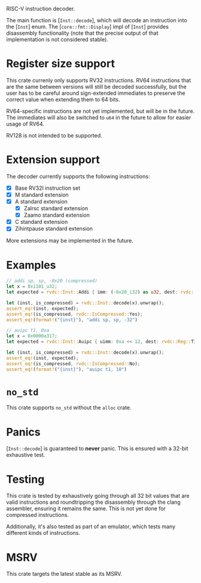 RISC-V instruction decoder.

The main function is [`Inst::decode`], which will decode an instruction into the [`Inst`] enum.
The [`core::fmt::Display`] impl of [`Inst`] provides disassembly functionality
(note that the precise output of that implementation is not considered stable).

# Register size support

This crate currenly only supports RV32 instructions.
RV64 instructions that are the same between versions will still be decoded successfully, but the user
has to be careful around sign-extended immediates to preserve the correct value when extending them to 64 bits.

RV64-specific instructions are not yet implemented, but will be in the future.
The immediates will also be switched to `u64` in the future to allow for easier usage of RV64.

RV128 is not intended to be supported.

# Extension support

The decoder currently supports the following instructions:

- [x] Base RV32I instruction set
- [x] M standard extension
- [x] A standard extension
  - [x] Zalrsc standard extension
  - [x] Zaamo standard extension
- [x] C standard extension
- [x] Zihintpause standard extension

More extensions may be implemented in the future.

# Examples

```rust
// addi sp, sp, -0x20 (compressed)
let x = 0x1101_u32;
let expected = rvdc::Inst::Addi { imm: (-0x20_i32) as u32, dest: rvdc::Reg::SP, src1: rvdc::Reg::SP };

let (inst, is_compressed) = rvdc::Inst::decode(x).unwrap();
assert_eq!(inst, expected);
assert_eq!(is_compressed, rvdc::IsCompressed::Yes);
assert_eq!(format!("{inst}"), "addi sp, sp, -32")
```

```rust
// auipc t1, 0xa
let x = 0x0000a317;
let expected = rvdc::Inst::Auipc { uimm: 0xa << 12, dest: rvdc::Reg::T1 };

let (inst, is_compressed) = rvdc::Inst::decode(x).unwrap();
assert_eq!(inst, expected);
assert_eq!(is_compressed, rvdc::IsCompressed::No);
assert_eq!(format!("{inst}"), "auipc t1, 10")
```

# `no_std`

This crate supports `no_std` without the `alloc` crate.

# Panics

[`Inst::decode`] is guaranteed to **never** panic. This is ensured with a 32-bit exhaustive test.

# Testing

This crate is tested by exhaustively going through all 32 bit values that are valid instructions and roundtripping the disassembly through the clang assembler, ensuring it remains the same.
This is not yet done for compressed instructions.

Additionally, it's also tested as part of an emulator, which tests many different kinds of instructions.

# MSRV

This crate targets the latest stable as its MSRV.
